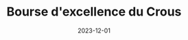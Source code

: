 ---
title: Bourse d'excellence du Crous
publication: 2023-08-21
date: 2023-12-01
logo: ""
permalink: /bourses/bourses-publiques/bourse-merite-crous/
tags:
  - publique
  - tous
  - merite
---